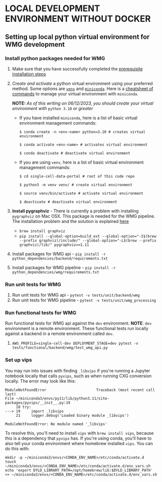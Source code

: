 # LOCAL DEVELOPMENT ENVIRONMENT WITHOUT DOCKER

## Setting up local python virtual environment for WMG development

### Install python packages needed for WMG

1. Make sure that you have successfully completed the [prerequisite installation steps](./README.md#pre-requisite-installations-and-setups)
1. _Create and activate_ a python virtual environment using your preferred method. Some options are [`venv`](https://realpython.com/python-virtual-environments-a-primer/) and [`miniconda`](https://conda.io/projects/conda/en/stable/user-guide/install/macos.html#install-macos-silent). Here is a [cheatsheet of commands](https://conda.io/projects/conda/en/stable/user-guide/cheatsheet.html) to manage your virtual environment with `miniconda`.

   **NOTE:** _As of this writing on 06/12/2023, you should create your virtual environment with_ `python 3.10` _or greater_

   - If you have installed `miniconda`, here is a list of basic virtual environment management commands:

     ```
     $ conda create -n <env-name> python=3.10 # creates virtual environment

     $ conda activate <env-name> # activates virtual environment

     $ conda deactivate # deactivate virtual environment
     ```

   - If you are using `venv`, here is a list of basic virtual environment management commands:

     ```
     $ cd single-cell-data-portal # root of this code repo

     $ python3 -m venv venv/ # create virtual environment

     $ source venv/bin/activate # activate virtual environment

     $ deactivate # deactivate virtual environment
     ```

1. **Install pygraphviz** -
   There is currently a problem with installing `pygraphviz` on Mac OSX. This package is needed for the WMG pipeline. The installation problem and the solution is explained [here](https://github.com/pygraphviz/pygraphviz/issues/11#issuecomment-1380458670)

   - `brew install graphviz`
   - `pip install --global-option=build_ext --global-option="-I$(brew --prefix graphviz)/include/" --global-option="-L$(brew --prefix graphviz)/lib/" pygraphviz==1.11`

1. Install packages for WMG api - `pip install -r python_dependencies/backend/requirements.txt`
1. Install packages for WMG pipeline - `pip install -r python_dependencies/wmg/requirements.txt`

### Run unit tests for WMG

1. Run unit tests for WMG api - `pytest -v tests/unit/backend/wmg`
1. Run unit tests for WMG pipeline - `pytest -v tests/unit/wmg_processing`

### Run functional tests for WMG

Run functional tests for WMG api against the `dev` environment.
**NOTE**: `dev` environment is a remote environment. These functional tests run locally against a backend in a remote environment called `dev`.

1. `AWS_PROFILE=single-cell-dev DEPLOYMENT_STAGE=dev pytest -v tests/functional/backend/wmg/test_wmg_api.py`

### Set up vips

You may run into issues with finding `_libvips` if you're running a Jupyter notebook locally that calls `pyvips`, such as when running CXG conversion locally. The error may look like this:

```
ModuleNotFoundError                       Traceback (most recent call last)
File ~/miniconda3/envs/py11/lib/python3.11/site-packages/pyvips/__init__.py:19
     18 try:
---> 19     import _libvips
     21     logger.debug('Loaded binary module _libvips')

ModuleNotFoundError: No module named '_libvips'
```

To resolve this, you'll need to install `vips` with `brew install vips`, because this is a dependency that `pyvips` has. If you're using conda, you'll have to also tell your conda environment where homebrew installed `vips`. You can do this with:

```
mkdir -p ~/miniconda3/envs/<CONDA_ENV_NAME>/etc/conda/activate.d
touch ~/miniconda3/envs/<CONDA_ENV_NAME>/etc/conda/activate.d/env_vars.sh
echo 'export DYLD_LIBRARY_PATH=/opt/homebrew/lib:$DYLD_LIBRARY_PATH' >> ~/miniconda3/envs/<CONDA_ENV_NAME>/etc/conda/activate.d/env_vars.sh
```
